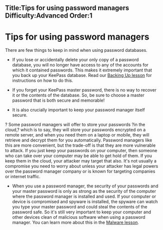 Title:Tips for using password managers
Difficulty:Advanced
Order:1
---
# Tips for using password managers

There are few things to keep in mind when using password databases.

*   If you lose or accidentally delete your only copy of a password database, you will no longer have access to any of the accounts for which it contained passwords. This makes it extremely important that you back up your KeePass database. Read our [Backing Up lesson](umbrella://lesson/backing-up) for instructions on how to do this.
*   If you forget your KeePass master password, there is no way to recover it or the contents of the database. So, be sure to choose a master password that is both secure and memorable!

*   It is also crucially important to keep your password manager itself secure.

? Some password managers will offer to store your passwords ?in the cloud,? which is to say, they will store your passwords encrypted on a remote server, and when you need them on a laptop or mobile, they will retrieve and decrypt them for you automatically. Password managers like this are more convenient, but the trade-off is that they are more vulnerable to attack. If you just keep your passwords on your computer, then someone who can take over your computer may be able to get hold of them. If you keep them in the cloud, your attacker may target that also. It's not usually a compromise you need to worry about unless your attacker has legal powers over the password manager company or is known for targeting companies or internet traffic.
*   When you use a password manager, the security of your passwords and your master password is only as strong as the security of the computer where the password manager is installed and used. If your computer or device is compromised and spyware is installed, the spyware can watch you type your master password and could steal the contents of the password safe. So it's still very important to keep your computer and other devices clean of malicious software when using a password manager. You can learn more about this in the [Malware lesson](umbrella://lesson/malware).